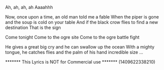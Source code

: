 Ah, ah, ah, ah
Aaaahhh

Now, once upon a time, an old man told me a fable
When the piper is gone and the soup is cold on your table
And if the black crow flies to find a new destination
That is the sign

Come tonight
Come to the ogre site
Come to the ogre battle fight

He gives a great big cry and he can swallow up the ocean
With a mighty tongue, he catches flies and the palm of his hand incredible size
...

******* This Lyrics is NOT for Commercial use *******
(1409622338210)